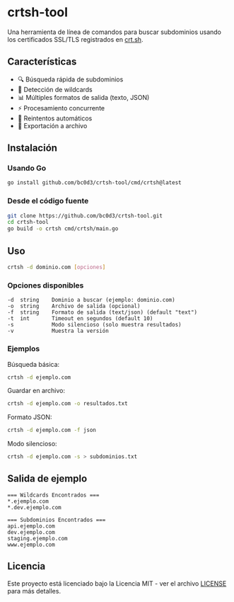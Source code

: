 # crtsh-tool

Una herramienta de línea de comandos para buscar subdominios usando los certificados SSL/TLS registrados en [crt.sh](https://crt.sh).

## Características

- 🔍 Búsqueda rápida de subdominios
- 🎯 Detección de wildcards
- 📊 Múltiples formatos de salida (texto, JSON)
- ⚡ Procesamiento concurrente
- 🔄 Reintentos automáticos
- 📁 Exportación a archivo

## Instalación

### Usando Go

```bash
go install github.com/bc0d3/crtsh-tool/cmd/crtsh@latest
```

### Desde el código fuente

```bash
git clone https://github.com/bc0d3/crtsh-tool.git
cd crtsh-tool
go build -o crtsh cmd/crtsh/main.go
```

## Uso

```bash
crtsh -d dominio.com [opciones]
```

### Opciones disponibles

```
-d  string    Dominio a buscar (ejemplo: dominio.com)
-o  string    Archivo de salida (opcional)
-f  string    Formato de salida (text/json) (default "text")
-t  int       Timeout en segundos (default 10)
-s            Modo silencioso (solo muestra resultados)
-v            Muestra la versión
```

### Ejemplos

Búsqueda básica:
```bash
crtsh -d ejemplo.com
```

Guardar en archivo:
```bash
crtsh -d ejemplo.com -o resultados.txt
```

Formato JSON:
```bash
crtsh -d ejemplo.com -f json
```

Modo silencioso:
```bash
crtsh -d ejemplo.com -s > subdominios.txt
```

## Salida de ejemplo

```
=== Wildcards Encontrados ===
*.ejemplo.com
*.dev.ejemplo.com

=== Subdominios Encontrados ===
api.ejemplo.com
dev.ejemplo.com
staging.ejemplo.com
www.ejemplo.com
```

## Licencia

Este proyecto está licenciado bajo la Licencia MIT - ver el archivo [LICENSE](LICENSE) para más detalles.

